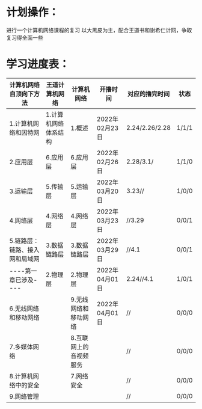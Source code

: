 # 计划操作：
进行一个计算机网络课程的复习 
以大黑皮为主，配合王道书和谢希仁计网，争取复习得全面一些
# 学习进度表：
|计算机网络自顶向下方法|王道计算机网络|计算机网络|开撸时间|对应的撸完时间|状态|
|----|----|----|----|----|----|
|1.计算机网络和因特网|1.计算机网络体系结构|1.概述|2022年02月23日|2.24/2.26/2.28|1/1/1|
|2.应用层|6.应用层|6.应用层|2022年02月26日|2.28/3.1/|1/1/0|
|3.运输层|5.传输层|5.运输层|2022年03月20日|3.23//|1/0/0|
|4.网络层|4.网络层|4.网络层|2022年03月23日|//3.29|0/0/1|
|5.链路层：链路、接入网和局域网|3.数据链路层|3.数据链路层|2022年03月29日|//4.1|0/0/1|
|----第一章已涉及----|2.物理层|2.物理层|2022年04月01日|2.24//4.1|1/0/1|
|6.无线网络和移动网络||9.无线网络和移动网络|2022年04月01日|//|0/0/0|
|7.多媒体网络||8.互联网上的音视频服务||//|0/0/0|
|8.计算机网络中的安全||7.网络安全||//|0/0/0|
|9.网络管理||||//|0/0/0|
